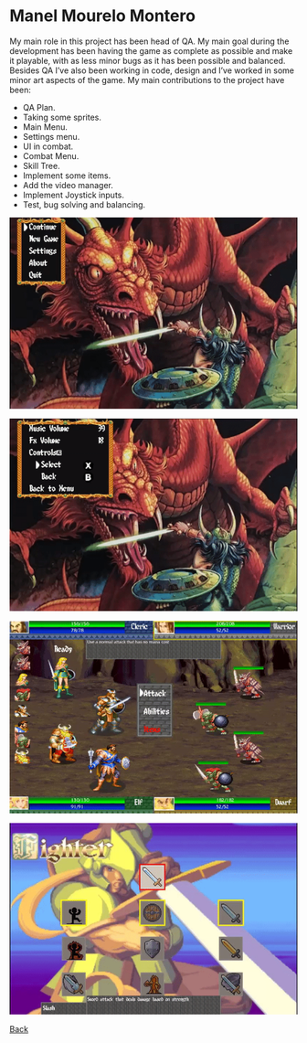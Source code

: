 # Manel Mourelo Montero

My main role in this project has been head of QA. My main goal during the development has been having the game as complete as possible and make it playable, with as less minor bugs as it has been possible and balanced. Besides QA I’ve also been working in code, design and I’ve worked in some minor art aspects of the game.
My main contributions to the project have been:
* QA Plan.
* Taking some sprites.
* Main Menu.
* Settings menu.
* UI in combat.
* Combat Menu.
* Skill Tree.
* Implement some items.
* Add the video manager.
* Implement Joystick inputs.
* Test, bug solving and balancing.

!["MainMenu"](images/MainMenu.gif)

!["Settings"](images/Settings.gif)

!["Combat"](images/combat.gif)

!["SkillTree"](images/skillTree.gif)

[Back](https://wilhelman.github.io/DD-Wrath-of-Silumgar/)
